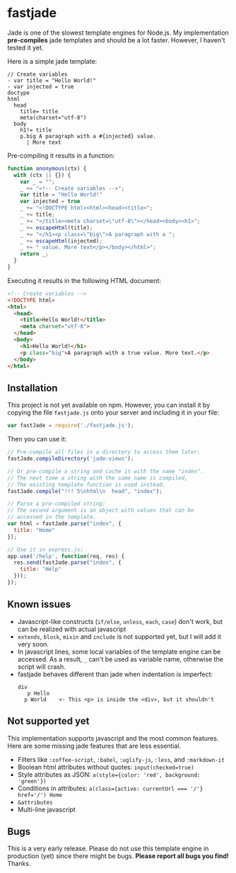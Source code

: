 # fastjade
Jade is one of the slowest template engines for Node.js. My implementation **pre-compiles** jade templates and should be a lot faster. However, I haven't tested it yet.

Here is a simple jade template:

```jade
// Create variables
- var title = "Hello World!"
- var injected = true
doctype
html
  head
    title= title
    meta(charset="utf-8")
  body
    h1!= title
    p.big A paragraph with a #{injected} value. 
      | More text
```

Pre-compiling it results in a function:

```javascript
function anonymous(ctx) {
  with (ctx || {}) {
    var _ = "";
    _ += "<!-- Create variables -->";
    var title = "Hello World!"
    var injected = true
    _ += "<!DOCTYPE html><html><head><title>";
    _ += title;
    _ += "</title><meta charset=\"utf-8\"></head><body><h1>";
    _ += escapeHtml(title);
    _ += "</h1><p class=\"big\">A paragraph with a ";
    _ += escapeHtml(injected);
    _ += " value. More text</p></body></html>";
    return _;
  }
}
```

Executing it results in the following HTML document:

```html
<!-- Create variables -->
<!DOCTYPE html>
<html>
  <head>
    <title>Hello World!</title>
    <meta charset="utf-8">
  </head>
  <body>
    <h1>Hello World!</h1>
    <p class="big">A paragraph with a true value. More text.</p>
  </body>
</html>
```

## Installation

This project is not yet available on npm. However, you can install it by copying the file `fastjade.js` onto your server and including it in your file:

```javascript
var fastJade = require('./fastjade.js');
```

Then you can use it:

```javascript
// Pre-compile all files in a directory to access them later:
fastJade.compileDirectory('jade-views');

// Or pre-compile a string and cache it with the name "index".
// The next time a string with the same name is compiled,
// The existing template function is used instead.
fastJade.compile("!!! 5\nhtml\n  head", "index");

// Parse a pre-compiled string:
// The second argument is an object with values that can be
// accessed in the template.
var html = fastJade.parse("index", {
  title: "Home"
});

// Use it in express.js:
app.use('/help', function(req, res) {
  res.send(fastJade.parse("index", {
    title: "Help"
  }));
});

```

## Known issues

  * Javascript-like constructs (`if/else`, `unless`, `each`, `case`) don't work, but can be realized with actual javascript
  * `extends`, `block`, `mixin` and `include` is not supported yet, but I will add it very soon.
  * In javascript lines, some local variables of the template engine can be accessed. As a result, `_` can't be used as variable name, otherwise the script will crash.
  * fastjade behaves different than jade when indentation is imperfect:
    ```jade
    div
       p Hello
      p World    <- This <p> is inside the <div>, but it shouldn't
    ```

## Not supported yet

This implementation supports javascript and the most common features. Here are some missing jade features that are less essential.

  * Filters like `:coffee-script`, `:babel`, `:uglify-js`, `:less`, and `:markdown-it`
  * Boolean html attributes without quotes: `input(checked=true)`
  * Style attributes as JSON: `a(style={color: 'red', background: 'green'})`
  * Conditions in attributes: `a(class={active: currentUrl === '/'} href='/') Home`
  * `&attributes`
  * Multi-line javascript

## Bugs

This is a very early release. Please do not use this template engine in production (yet) since there might be bugs. **Please report all bugs you find!** Thanks.
